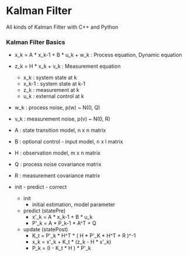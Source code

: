 # Kalman Filter
All kinds of Kalman Filter with C++ and Python


### Kalman Filter Basics

* x_k = A * x_k-1 + B * u_k + w_k : Process equation, Dynamic equation

* z_k = H * x_k + v_k : Measurement equation

    * x_k : system state at k
    * x_k-1 : system state at k-1
    * z_k : measurement at k
    * u_k : external control at k

* w_k : process noise, p(w) ~ N(0, Q)
* v_k : measurement noise, p(v) ~ N(0, R)
* A : state transition model, n x n matrix
* B : optional control - input model, n x l matrix
* H : observation model, m x n matrix
* Q : process noise covariance matrix
* R : measurement covariance matrix

* init - predict - correct
    * init
        * initial estimation, model parameter
    * predict (statePre)
        * x'_k = A * x_k-1 + B * u_k
        * P'_k = A * P_k-1 * A^T + Q
    * update (statePost)
        * K_t = P'_k * H^T * ( H * P'_K * H^T + R )^-1
        * x_k = x'_k + K_t * (z_k - H * x'_k)
        * P_k = (I - K_t * H ) * P'_k






